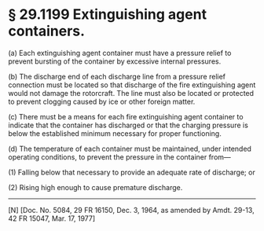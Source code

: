# § 29.1199   Extinguishing agent containers.

(a) Each extinguishing agent container must have a pressure relief to prevent bursting of the container by excessive internal pressures. 


(b) The discharge end of each discharge line from a pressure relief connection must be located so that discharge of the fire extinguishing agent would not damage the rotorcraft. The line must also be located or protected to prevent clogging caused by ice or other foreign matter. 


(c) There must be a means for each fire extinguishing agent container to indicate that the container has discharged or that the charging pressure is below the established minimum necessary for proper functioning. 


(d) The temperature of each container must be maintained, under intended operating conditions, to prevent the pressure in the container from—


(1) Falling below that necessary to provide an adequate rate of discharge; or 


(2) Rising high enough to cause premature discharge.



---

[N] [Doc. No. 5084, 29 FR 16150, Dec. 3, 1964, as amended by Amdt. 29-13, 42 FR 15047, Mar. 17, 1977] 




